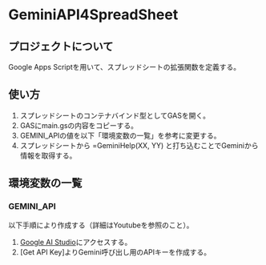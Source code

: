 # GeminiAPI4SpreadSheet

## プロジェクトについて

Google Apps Scriptを用いて、スプレッドシートの拡張関数を定義する。

## 使い方
1. スプレッドシートのコンテナバインド型としてGASを開く。
2. GASにmain.gsの内容をコピーする。
3. GEMINI_APIの値を以下「環境変数の一覧」を参考に変更する。
4. スプレッドシートから =GeminiHelp(XX, YY) と打ち込むことでGeminiから情報を取得する。

## 環境変数の一覧
### GEMINI_API
以下手順により作成する（詳細はYoutubeを参照のこと）。
1. [Google AI Studio](https://ai.google.dev/aistudio)にアクセスする。
2. [Get API Key]よりGemini呼び出し用のAPIキーを作成する。
